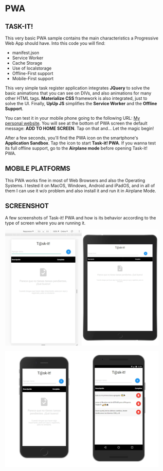 # PWA
## TASK-IT!

This very basic PWA sample contains the main characteristics a Progressive Web App should have.
Into this code you will find:
* manifest.json
* Service Worker
* Cache Storage
* Use of localstorage
* Offline-First support
* Mobile-First support

This very simple task register application integrates __JQuery__ to solve the basic animations that you can see on DIVs, and also animations for many other HTML tags. __Materialize CSS__ framework is also integrated, just to solve the UI. Finally, __UpUp JS__ simplifies the __Service Worker__ and the __Offline Support__.

You can test it in your mobile phone going to the following URL: [My personal website](https://ferpro.online/ejemplos/taskit/). You will see at the bottom of PWA screen the default message: __ADD TO HOME SCREEN__. Tap on that and... Let the magic begin!

After a few seconds, you'll find the PWA icon on the smartphone's __Application Sandbox__. Tap the icon to start __Task-it! PWA__. If you wanna test its full offline support, go to the __Airplane mode__ before opening Task-it! PWA.

## MOBILE PLATFORMS
This PWA works fine in most of Web Browsers and also the Operating Systems. I tested it on MacOS, Windows, Android and iPadOS, and in all of them I can use it w/o problem and also install it and run it in Airplane Mode.

## SCREENSHOT
A few screenshots of Task-it! PWA and how is its behavior according to the type of screen where you are running it.

![Responsive web and Tablet](https://github.com/mobilepadawan/PWA/blob/main/Task-it/images/screenshots/responsive-home.jpg)

![Mobile viewer](https://github.com/mobilepadawan/PWA/blob/main/Task-it/images/screenshots/mobile-home.jpg)
